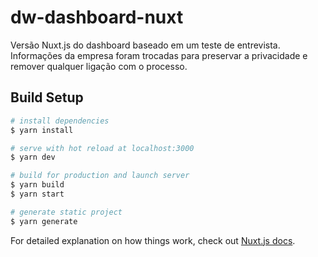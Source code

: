 # dw-dashboard-nuxt

Versão Nuxt.js do dashboard baseado em um teste de entrevista. Informações da empresa foram trocadas para preservar a privacidade e remover qualquer ligação com o processo.

## Build Setup

```bash
# install dependencies
$ yarn install

# serve with hot reload at localhost:3000
$ yarn dev

# build for production and launch server
$ yarn build
$ yarn start

# generate static project
$ yarn generate
```

For detailed explanation on how things work, check out [Nuxt.js docs](https://nuxtjs.org).
